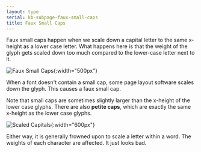 ```yaml
---
layout: type
serial: kb-subpage-faux-small-caps
title: Faux Small Caps
---
```


Faux small caps happen when we scale down a capital letter to the same x-height as a lower case letter. What happens here is that the weight of the glyph gets scaled down too much compared to the lower-case letter next to it.

![Faux Small Caps]({{site.url}}/svg/type-trivia/faux-small-caps.svg "Faux Small Caps"){:width="500px"}

When a font doesn't contain a small cap, some page layout software scales down the glyph. This causes a faux small cap.

Note that small caps are sometimes slightly larger than the x-height of the lower case glyphs. There are also **petite caps**, which are exactly the same x-height as the lower case glyphs.

![Scaled Capitals]({{site.url}}/svg/type-trivia/scaled-capitals.svg "<#title#>"){:width="600px"}

Either way, it is generally frowned upon to scale a letter within a word. The weights of each character are affected. It just looks bad.